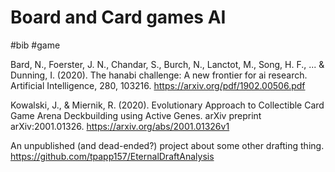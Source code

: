 # Board and Card games AI

#bib #game

Bard, N., Foerster, J. N., Chandar, S., Burch, N., Lanctot, M., Song, H. F., ... & Dunning, I. (2020). The hanabi challenge: A new frontier for ai research. Artificial Intelligence, 280, 103216.
https://arxiv.org/pdf/1902.00506.pdf

Kowalski, J., & Miernik, R. (2020). Evolutionary Approach to Collectible Card Game Arena Deckbuilding using Active Genes. arXiv preprint arXiv:2001.01326.
https://arxiv.org/abs/2001.01326v1

An unpublished (and dead-ended?) project about some other drafting thing.
https://github.com/tpapp157/EternalDraftAnalysis